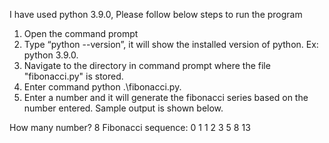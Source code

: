 I have used python 3.9.0, Please follow below steps to run the program

1.	Open the command prompt
2.	Type “python --version”, it will show the installed version of python. Ex: python 3.9.0. 
3. 	Navigate to the directory in command prompt where the file "fibonacci.py" is stored. 
4.	Enter command python .\fibonacci.py.
5.  Enter a number and it will generate the fibonacci series based on the number entered. Sample output is shown below.

How many number? 8
Fibonacci sequence:
0
1
1
2
3
5
8
13
